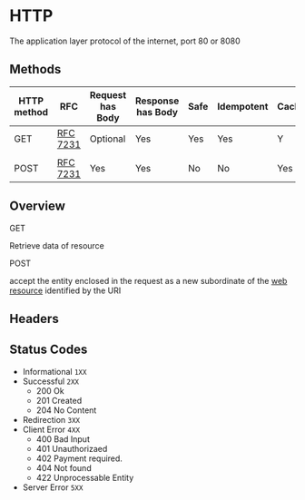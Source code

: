 # HTTP

The application layer protocol of the internet, port 80 or 8080

## Methods

| HTTP method | RFC                                                          | Request has Body | Response has Body | Safe | Idempotent | Cacheable |
| ----------- | ------------------------------------------------------------ | ---------------- | ----------------- | ---- | ---------- | --------- |
| GET         | [RFC](https://en.wikipedia.org/wiki/Request_for_Comments_(identifier)) [7231](https://tools.ietf.org/html/rfc7231) | Optional         | Yes               | Yes  | Yes        | Y         |
|             |                                                              |                  |                   |      |            |           |
| POST        | [RFC](https://en.wikipedia.org/wiki/Request_for_Comments_(identifier)) [7231](https://tools.ietf.org/html/rfc7231) | Yes              | Yes               | No   | No         | Yes       |

## Overview

GET

Retrieve data of resource 

POST

accept the entity enclosed in the request as a new subordinate of the [web resource](https://en.wikipedia.org/wiki/Web_resource) identified by the URI

## Headers





## Status Codes

- Informational `1XX`
- Successful `2XX`
  - 200 Ok
  - 201 Created
  - 204 No Content
- Redirection `3XX`
- Client Error `4XX`
  - 400 Bad Input
  - 401 Unauthorizaed
  - 402 Payment required. 
  - 404 Not found
  - 422 Unprocessable Entity
- Server Error `5XX`